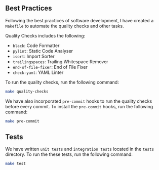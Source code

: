 ## Best Practices

Following the best practices of software development, I have created a `Makefile` to automate the quality checks and other tasks.

Quality Checks includes the following:
- `black`: Code Formatter
- `pylint`: Static Code Analyser 
- `isort`: Import Sorter
- `trailingspaces`: Trailing Whitespace Remover
- `end-of-file-fixer`: End of File Fixer
- `check-yaml`: YAML Linter

To run the quality checks, run the following command:

```bash
make quality-checks
```

We have also incorporated `pre-commit` hooks to run the quality checks before every commit. To install the `pre-commit` hooks, run the following command:

```bash
make pre-commit
```

## Tests

We have written `unit tests` and `integration tests` located in the `tests` directory. To run the these tests, run the following command:

```bash
make test
```
